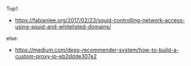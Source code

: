 Top!:
- https://fabianlee.org/2017/02/23/squid-controlling-network-access-using-squid-and-whitelisted-domains/

else:
- https://medium.com/deep-recommender-system/how-to-build-a-custom-proxy-ip-eb2ddde307e2
